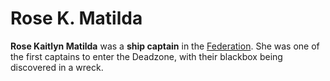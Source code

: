 # Rose K. Matilda

**Rose Kaitlyn Matilda** was a **ship captain** in the [Federation](../../factions/federation). She was one of the first captains to enter the Deadzone, with their blackbox being discovered in a wreck.

